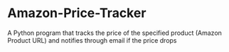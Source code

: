 # Amazon-Price-Tracker
A Python program that tracks the price of the specified product (Amazon Product URL) and notifies through email if the price drops
